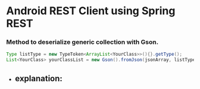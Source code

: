 # Android REST Client using Spring REST

### Method to deserialize generic collection with Gson.
```java
Type listType = new TypeToken<ArrayList<YourClass>>(){}.getType();
List<YourClass> yourClassList = new Gson().fromJson(jsonArray, listType);
```

- **explanation**:
  - 
